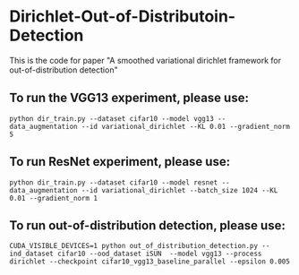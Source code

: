 # Dirichlet-Out-of-Distributoin-Detection
This is the code for paper "A smoothed variational dirichlet framework for out-of-distribution detection"

## To run the VGG13 experiment, please use:

```
python dir_train.py --dataset cifar10 --model vgg13 --data_augmentation --id variational_dirichlet --KL 0.01 --gradient_norm 5
```

## To run ResNet experiment, please use:

```
python dir_train.py --dataset cifar10 --model resnet --data_augmentation --id variational_dirichlet --batch_size 1024 --KL 0.01 --gradient_norm 1
```

## To run out-of-distribution detection, please use:

```
CUDA_VISIBLE_DEVICES=1 python out_of_distribution_detection.py --ind_dataset cifar10 --ood_dataset iSUN  --model vgg13 --process dirichlet --checkpoint cifar10_vgg13_baseline_parallel --epsilon 0.005
```
